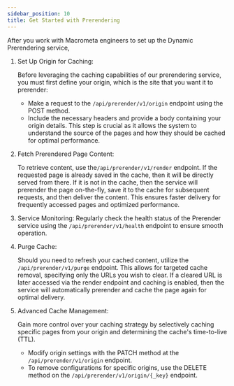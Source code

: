 ```yaml
---
sidebar_position: 10
title: Get Started with Prerendering
---
```


After you work with Macrometa engineers to set up the Dynamic Prerendering service, 

1. Set Up Origin for Caching:
    
    Before leveraging the caching capabilities of our prerendering service, you must first define your origin, which is the site that you want it to prerender:
    
    - Make a request to the `/api/prerender/v1/origin` endpoint using the POST method.
    - Include the necessary headers and provide a body containing your origin details. This step is crucial as it allows the system to understand the source of the pages and how they should be cached for optimal performance.
2. Fetch Prerendered Page Content:
    
    To retrieve content, use the`/api/prerender/v1/render` endpoint. If the requested page is already saved in the cache, then it will be directly served from there. If it is not in the cache, then the service will prerender the page on-the-fly, save it to the cache for subsequent requests, and then deliver the content. This ensures faster delivery for frequently accessed pages and optimized performance.
    
3. Service Monitoring:
Regularly check the health status of the Prerender service using the `/api/prerender/v1/health` endpoint to ensure smooth operation.
4. Purge Cache:
    
    Should you need to refresh your cached content, utilize the `/api/prerender/v1/purge` endpoint. This allows for targeted cache removal, specifying only the URLs you wish to clear. If a cleared URL is later accessed via the render endpoint and caching is enabled, then the service will automatically prerender and cache the page again for optimal delivery.
    
5. Advanced Cache Management:
    
    Gain more control over your caching strategy by selectively caching specific pages from your origin and determining the cache's time-to-live (TTL).
    
    - Modify origin settings with the PATCH method at the `/api/prerender/v1/origin` endpoint.
    - To remove configurations for specific origins, use the DELETE method on the `/api/prerender/v1/origin/{_key}` endpoint.